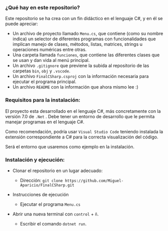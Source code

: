 ### ¿Qué hay en este repositorio?

Este repositorio se ha crea con un fin didáctico en el lenguaje C#, y en él se puede apreciar:

- Un archivo de proyecto llamado `Menu.cs`, que contiene (como su nombre indica) un selector de diferentes programas con funcionalidades que implican manejo de clases, métodos, listas, matrices, strings u operaciones numéricas entre otras.
- Una carpeta llamada `funciones`, que contiene las diferentes clases que se usan y dan vida al menú principal.
- Un archivo `.gitignore` que previene la subida al repositorio de las carpetas `bin`, `obj` y `.vscode`.
- Un archivo `FinalCSharp.csproj` con la información necesaria para ejecutar el programa principal.
- Un archivo `README` con la información que ahora mismo lee :)



### Requisitos para la instalación:

El proyecto esta desarrollado en el lenguaje C#, más concretamente con la versión 7.0 de `.Net` . Debe tener un entorno de desarrollo que le permita manejar programas en el lenguaje C#.

Como recomendación, podría usar `Visual Studio Code` teniendo instalada la extensión correspondiente a C# para la correcta visualización del código.

Será el entorno que usaremos como ejemplo en la instalación.



### Instalación y ejecución:

- Clonar el repositorio en un lugar adecuado:

  - Dirección: `git clone https://github.com/Miguel-Aparicio/FinalCSharp.git`

- Instrucciones de ejecución

  - Ejecutar el programa `Menu.cs`
- Abrir una nueva terminal con `control` + `ñ`.
  - Escribir el comando `dotnet run`.
